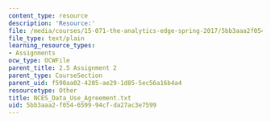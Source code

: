 ```yaml
---
content_type: resource
description: 'Resource:'
file: /media/courses/15-071-the-analytics-edge-spring-2017/5bb3aaa2f054659994cfda27ac3e7599_NCES_Data_Use_Agreement.txt
file_type: text/plain
learning_resource_types:
- Assignments
ocw_type: OCWFile
parent_title: 2.5 Assignment 2
parent_type: CourseSection
parent_uid: f590aa02-4205-ae29-1d85-5ec56a16b4a4
resourcetype: Other
title: NCES_Data_Use_Agreement.txt
uid: 5bb3aaa2-f054-6599-94cf-da27ac3e7599
---
```

